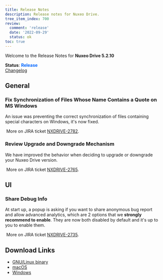 ```yaml
---
title: Release Notes
description: Release notes for Nuxeo Drive.
tree_item_index: 700
review:
  comment: 'release'
  date: '2022-09-29'
  status: ok
toc: true
---
```


Welcome to the Release Notes for **Nuxeo Drive 5.2.10**

**Status**: <font color="#0066ff">**Release**</font> </br>
<i class="fa fa-long-arrow-right" aria-hidden="true"></i> [Changelog](https://github.com/nuxeo/nuxeo-drive/blob/master/docs/changes/5.2.10.md)

## General

### Fix Synchronization of Files Whose Name Contains a Quote on MS Windows

An issue was preventing the correct synchronization of files containing special characters on Windows, it's now fixed. 

<i class="fa fa-long-arrow-right" aria-hidden="true"></i>&nbsp;More on JIRA ticket [NXDRIVE-2782](https://jira.nuxeo.com/browse/NXDRIVE-2782).

### Review Upgrade and Downgrade Mechanism

We have improved the behavior when deciding to upgrade or downgrade your Nuxeo Drive version. 

<i class="fa fa-long-arrow-right" aria-hidden="true"></i>&nbsp;More on JIRA ticket [NXDRIVE-2765](https://jira.nuxeo.com/browse/NXDRIVE-2765).

## UI 

### Share Debug Info 

At start up, a popup is asking if you want to share anonymous bug report and allow advanced analytics, which are 2 options that we **strongly recommend to enable**. They are now both disabled by default and it's up to you to enable them. 

<i class="fa fa-long-arrow-right" aria-hidden="true"></i>&nbsp;More on JIRA ticket [NXDRIVE-2735](https://jira.nuxeo.com/browse/NXDRIVE-2735).

## Download Links

- [GNU/Linux binary](https://community.nuxeo.com/static/drive-updates/release/nuxeo-drive-5.2.10-x86_64.AppImage)
- [macOS](https://community.nuxeo.com/static/drive-updates/release/nuxeo-drive-5.2.10.dmg)
- [Windows](https://community.nuxeo.com/static/drive-updates/release/nuxeo-drive-5.2.10.exe)
